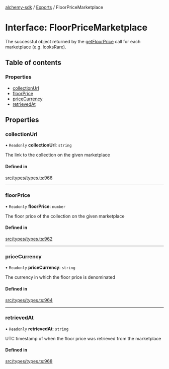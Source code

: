 [alchemy-sdk](../README.md) / [Exports](../modules.md) / FloorPriceMarketplace

# Interface: FloorPriceMarketplace

The successful object returned by the [getFloorPrice](../classes/NftNamespace.md#getfloorprice) call for each
marketplace (e.g. looksRare).

## Table of contents

### Properties

- [collectionUrl](FloorPriceMarketplace.md#collectionurl)
- [floorPrice](FloorPriceMarketplace.md#floorprice)
- [priceCurrency](FloorPriceMarketplace.md#pricecurrency)
- [retrievedAt](FloorPriceMarketplace.md#retrievedat)

## Properties

### collectionUrl

• `Readonly` **collectionUrl**: `string`

The link to the collection on the given marketplace

#### Defined in

[src/types/types.ts:966](https://github.com/alchemyplatform/alchemy-sdk-js/blob/ee5b9ee/src/types/types.ts#L966)

___

### floorPrice

• `Readonly` **floorPrice**: `number`

The floor price of the collection on the given marketplace

#### Defined in

[src/types/types.ts:962](https://github.com/alchemyplatform/alchemy-sdk-js/blob/ee5b9ee/src/types/types.ts#L962)

___

### priceCurrency

• `Readonly` **priceCurrency**: `string`

The currency in which the floor price is denominated

#### Defined in

[src/types/types.ts:964](https://github.com/alchemyplatform/alchemy-sdk-js/blob/ee5b9ee/src/types/types.ts#L964)

___

### retrievedAt

• `Readonly` **retrievedAt**: `string`

UTC timestamp of when the floor price was retrieved from the marketplace

#### Defined in

[src/types/types.ts:968](https://github.com/alchemyplatform/alchemy-sdk-js/blob/ee5b9ee/src/types/types.ts#L968)
